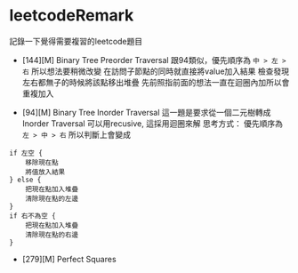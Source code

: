 # leetcodeRemark
記錄一下覺得需要複習的leetcode題目

- [144][M] Binary Tree Preorder Traversal
跟94類似，優先順序為 `中 > 左 > 右` 
所以想法要稍微改變
在訪問子節點的同時就直接將value加入結果
檢查發現左右都無子的時候將該點移出堆疊
先前照指前面的想法一直在迴圈內加所以會重複加入

- [94][M] Binary Tree Inorder Traversal
這一題是要求從一個二元樹轉成Inorder Traversal
可以用recusive, 這採用迴圈來解
思考方式：
優先順序為 `左 > 中 > 右` 所以判斷上會變成
```
if 左空 {
    移除現在點
    將值放入結果
} else {
    把現在點加入堆疊
    清除現在點的左邊
}
if 右不為空 {
    把現在點加入堆疊
    清除現在點的右邊
}
```

- [279][M] Perfect Squares
